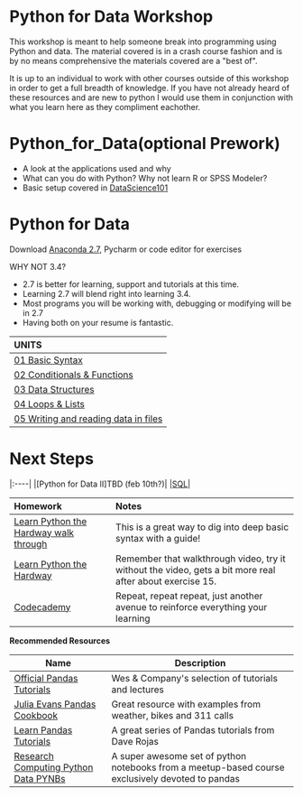 # Python for Data Workshop
This workshop is meant to help someone break into programming using Python and data. The material covered is in a crash course fashion 
and is by no means comprehensive the materials covered are a "best of". 

It is up to an individual to work with other courses outside of this workshop in order to get a full breadth of knowledge.  If you have not already heard of these resources and are new to python I would use them in conjunction with what you learn here as they compliment eachother. 

# Python_for_Data(optional Prework)
* A look at the applications used and why
* What can you do with Python? Why not learn R or SPSS Modeler?
* Basic setup covered in [DataScience101](https://github.com/Morrisdata/DataScience101)

# Python for Data
Download [Anaconda 2.7](https://www.continuum.io/downloads), Pycharm or code editor for exercises

WHY NOT 3.4?
- 2.7 is better for learning, support and tutorials at this time. 
- Learning 2.7 will blend right into learning 3.4. 
- Most programs you will be working with, debugging or modifying will be in 2.7
- Having both on your resume is fantastic.

|UNITS|
|:----|
|[01 Basic Syntax](https://github.com/Morrisdata/Python_for_Data/blob/master/Notebooks/01_Workshop_Syntax.py)|
|[02 Conditionals & Functions](https://github.com/Morrisdata/Python_for_Data/blob/master/Notebooks/02_Workshop_Conditionals%26Functions.ipynb)|
|[03 Data Structures](https://github.com/Morrisdata/Python_for_Data/blob/master/Notebooks/03_Data_structures.py.ipynb)|
|[04 Loops & Lists](https://github.com/Morrisdata/Python_for_Data/blob/master/Notebooks/04_Workshop_Loops&Lists.ipynb)|
|[05 Writing and reading data in files](https://github.com/Morrisdata/Python_for_Data/blob/master/Code/05_Writing_and_Reading_Data.py)|

# Next Steps
|:----|
|[Python for Data II]TBD (feb 10th?)|
|[SQL](https://generalassemb.ly/education/sql-bootcamp/seattle/46179)|


|Homework|Notes|
|:-------|:-----|
|[Learn Python the Hardway walk through](https://www.youtube.com/playlist?list=PLCHnubFzFwjJVEvQk-FuEynAuwGV_4BNS)|This is a great way to dig into deep basic syntax with a guide!|
|[Learn Python the Hardway](https://learnpythonthehardway.org/)|Remember that walkthrough video, try it without the video, gets a bit more real after about exercise 15.| 
|[Codecademy](https://www.codecademy.com/learn/python)|Repeat, repeat repeat, just another avenue to reinforce everything your learning|

**Recommended Resources**

Name | Description
--- | ---
[Official Pandas Tutorials](http://pandas.pydata.org/pandas-docs/stable/tutorials.html) | Wes & Company's selection of tutorials and lectures
[Julia Evans Pandas Cookbook](https://github.com/jvns/pandas-cookbook) | Great resource with examples from weather, bikes and 311 calls
[Learn Pandas Tutorials](https://bitbucket.org/hrojas/learn-pandas) | A great series of Pandas tutorials from Dave Rojas
[Research Computing Python Data PYNBs](https://github.com/ResearchComputing/Meetup-Fall-2013/tree/master/python) | A super awesome set of python notebooks from a meetup-based course exclusively devoted to pandas
